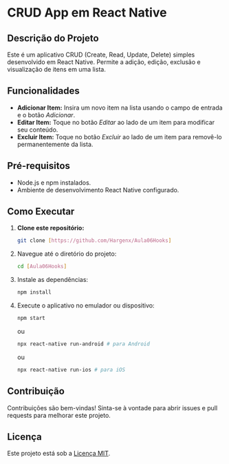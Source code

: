 # CRUD App em React Native

## Descrição do Projeto

Este é um aplicativo CRUD (Create, Read, Update, Delete) simples desenvolvido em React Native. Permite a adição, edição, exclusão e visualização de itens em uma lista.

## Funcionalidades

- **Adicionar Item:** Insira um novo item na lista usando o campo de entrada e o botão *Adicionar*.
- **Editar Item:** Toque no botão *Editar* ao lado de um item para modificar seu conteúdo.
- **Excluir Item:** Toque no botão *Excluir* ao lado de um item para removê-lo permanentemente da lista.

## Pré-requisitos

- Node.js e npm instalados.
- Ambiente de desenvolvimento React Native configurado.

## Como Executar

1. **Clone este repositório:**

   ```bash
   git clone [https://github.com/Hargenx/Aula06Hooks]
   ```

2. Navegue até o diretório do projeto:
    ```bash
    cd [Aula06Hooks]
    ```

3. Instale as dependências:
    ```bash
    npm install
    ```

4. Execute o aplicativo no emulador ou dispositivo:
    ```bash
    npm start
    ```
    ou
    ```bash
    npx react-native run-android # para Android
    ```
    ou
    ```bash
    npx react-native run-ios # para iOS
    ```

## Contribuição
Contribuições são bem-vindas! Sinta-se à vontade para abrir issues e pull requests para melhorar este projeto.

## Licença
Este projeto está sob a [Licença MIT](LICENSE).

